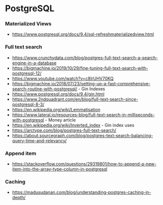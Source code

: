 # PostgreSQL

### Materialized Views
- https://www.postgresql.org/docs/9.4/sql-refreshmaterializedview.html

### Full text search
- https://www.crunchydata.com/blog/postgres-full-text-search-a-search-engine-in-a-database
- https://bigmachine.io/2019/10/29/fine-tuning-full-text-search-with-postgresql-12/
- https://www.youtube.com/watch?v=c8IrUHV70KQ
- https://bigmachine.io/2018/07/23/setting-up-a-fast-comprehensive-search-routine-with-postgresql/ - Gin Indexes
- https://www.postgresql.org/docs/9.4/gin.html
- https://www.2ndquadrant.com/en/blog/full-text-search-since-postgresql-8-3/
- https://en.wikipedia.org/wiki/Lemmatisation
- https://www.lateral.io/resources-blog/full-text-search-in-milliseconds-with-postgresql - Money article
- https://en.wikipedia.org/wiki/Inverted_index - Gin index uses
- https://arctype.com/blog/postgres-full-text-search/
- https://about.sourcegraph.com/blog/postgres-text-search-balancing-query-time-and-relevancy/

### Append item
- https://stackoverflow.com/questions/29319801/how-to-append-a-new-item-into-the-array-type-column-in-postgresql

### Caching
- https://madusudanan.com/blog/understanding-postgres-caching-in-depth/
